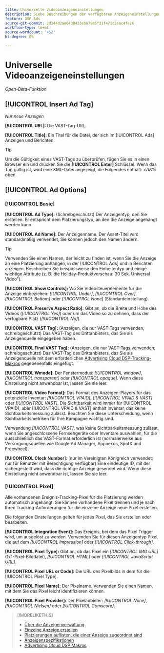 ```yaml
---
title: Universelle Videoanzeigeneinstellungen
description: Siehe Beschreibungen der verfügbaren Anzeigeneinstellungen für universelle Videoanzeigen.
feature: DSP Ads
source-git-commit: 2d344d2ae0438433eb679a5f31f471c2eac4fe26
workflow-type: tm+mt
source-wordcount: '452'
ht-degree: 0%

---
```


# Universelle Videoanzeigeneinstellungen

*Open-Beta-Funktion*

## [!UICONTROL Insert Ad Tag]

*Nur neue Anzeigen*

**[!UICONTROL URL]:** Die VAST-Tag-URL.

**[!UICONTROL Title]:** Ein Titel für die Datei, der sich im [!UICONTROL Ads] Anzeigen und Berichten.

>[!TIP]
>
> Um die Gültigkeit eines VAST-Tags zu überprüfen, fügen Sie es in einen Browser ein und drücken Sie die **[!UICONTROL Enter]** Schlüssel. Wenn das Tag gültig ist, wird eine XML-Datei angezeigt, die Folgendes enthält: `<VAST>` oben.

## [!UICONTROL Ad Options]

### [!UICONTROL Basic]

**[!UICONTROL Ad Type]:** (Schreibgeschützt) Der Anzeigentyp, den Sie erstellen. Er entspricht dem Platzierungstyp, an den die Anzeige angehängt werden kann.

**[!UICONTROL Ad Name]:** Der Anzeigenname. Der Asset-Titel wird standardmäßig verwendet, Sie können jedoch den Namen ändern.

>[!TIP]
>
> Verwenden Sie einen Namen, der leicht zu finden ist, wenn Sie die Anzeige an eine Platzierung anhängen, in der [!UICONTROL Ads] und in Berichten anzeigen. Beschreiben Sie beispielsweise den Einheitentyp und einige wichtige Attribute (z. B. die Holiday-Produktvorschau: 30 Sek. Universal Video&quot;).

**[!UICONTROL Show Controls]:** Wo Sie Videosteuerelemente für die Anzeige einbeziehen: *[!UICONTROL Under]*, *[!UICONTROL Over]*, *[!UICONTROL Bottom]* oder *[!UICONTROL None]* (Standardeinstellung).

**[!UICONTROL Preserve Aspect Ratio]:** Gibt an, ob die Breite und Höhe des Videos (*[!UICONTROL Yes]*) oder um das Video so zu dehnen, dass der verfügbare Platz (*[!UICONTROL No]*).

**[!UICONTROL VAST Tag]:** (Anzeigen, die nur VAST-Tags verwenden; schreibgeschützt) Das VAST-Tag des Drittanbieters, das Sie als Anzeigenquelle eingegeben haben.

**[!UICONTROL Final VAST Tag]:** (Anzeigen, die nur VAST-Tags verwenden; schreibgeschützt) Das VAST-Tag des Drittanbieters, das Sie als Anzeigenquelle mit dem erforderlichen [Advertising Cloud DSP-Tracking-Makros](/help/dsp/campaign-management/macros.md) gegebenenfalls eingefügt.

**[!UICONTROL Wmode]:** Der Fenstermodus: *[!UICONTROL window]*, *[!UICONTROL transparent]* oder *[!UICONTROL opaque]*. Wenn diese Einstellung nicht anwendbar ist, lassen Sie sie leer.

**[!UICONTROL Video Format]:** Das Format des Anzeigen-Players für das potenzielle Inventar: *[!UICONTROL VPAID]*, *[!UICONTROL VPAID & VAST]* oder *[!UICONTROL VAST]*. Die Sichtbarkeit wird immer für [!UICONTROL VPAID], aber [!UICONTROL VPAID & VAST] enthält Inventar, das keine Sichtbarkeitsmessung zulässt. Beachten Sie diese Unterscheidung, wenn Sichtbarkeitsmetriken für Ihre Kampagne wichtig sind.

Verwendung *[!UICONTROL VAST]*, was keine Sichtbarkeitsmessung zulässt, wenn Sie angeschlossene Fernsehgeräte oder Inventare auswählen, für die ausschließlich das VAST-Format erforderlich ist (normalerweise aus Versorgungsquellen wie Google Ad Manager, Appnexus, SpotX und Freewheel).

**[!UICONTROL Clock Number]**: (nur im Vereinigten Königreich verwendet; nur für Benutzer mit Berechtigung verfügbar) Eine eindeutige ID, mit der sichergestellt wird, dass die richtige Anzeige gesendet wird. Wenn diese Einstellung nicht anwendbar ist, lassen Sie sie leer.

### [!UICONTROL Pixel]

Alle vorhandenen Ereignis-Tracking-Pixel für die Platzierung werden automatisch angehängt. Sie können vorhandene Pixel trennen und je nach Ihren Tracking-Anforderungen für die einzelne Anzeige neue Pixel erstellen.

Die folgenden Einstellungen gelten für jedes Pixel, das Sie erstellen oder bearbeiten.

**[!UICONTROL Integration Event]:** Das Ereignis, bei dem das Pixel Trigger wird, um ausgelöst zu werden. Verwenden Sie für diesen Anzeigentyp Pixel, die auf dem *[!UICONTROL Impression]* oder *[!UICONTROL Click-through]*.

**[!UICONTROL Pixel Type]:** Gibt an, ob das Pixel ein *[!UICONTROL IMG URL]* (1x1-Pixel-Bilddatei), *[!UICONTROL HTML]* oder *[!UICONTROL JavaScript URL]*.

**[!UICONTROL Pixel URL or Code]:** Die URL des Pixelbilds in dem für die [!UICONTROL Pixel Type].

**[!UICONTROL Pixel Name]:** Der Pixelname. Verwenden Sie einen Namen, mit dem Sie das Pixel leicht identifizieren können.

**[!UICONTROL Pixel Provider]:** Der Pixelanbieter: *[!UICONTROL None]*, *[!UICONTROL Nielsen]* oder *[!UICONTROL Comscore]*.

>[!MORELIKETHIS]
>
>* [Über die Anzeigenverwaltung](ad-about.md)
>* [Einzelne Anzeige erstellen](ad-create.md)
>* [Platzierungen auflisten, die einer Anzeige zugeordnet sind](/help/dsp/campaign-management/ads/ad-list-placements.md)
>* [Anzeigenspezifikationen](ad-specs.md)
>* [Advertising Cloud DSP Makros](/help/dsp/campaign-management/macros.md)

